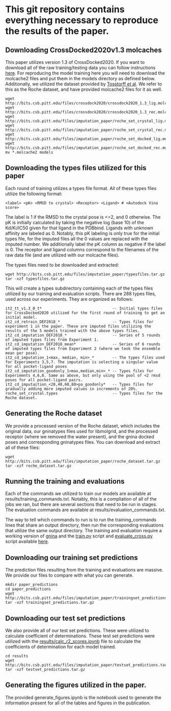 # This git repository contains everything necessary to reproduce the results of the paper.

## Downloading CrossDocked2020v1.3 molcaches

This paper utilizes version 1.3 of CrossDocked2020. If you want to download all of the raw training/testing data you can follow instructions [here](https://github.com/gnina/models/tree/master/data/CrossDocked2020).
For reproducing the model training here you will need to download the molcache2 files and put them in the models directory as defined below.
Additionally, we utilized the dataset provided by [Tosstorff et al](https://link.springer.com/article/10.1007/s10822-022-00478-x).
We refer to this as the Roche dataset, and have provided molcache2 files for it as well.

```
wget http://bits.csb.pitt.edu/files/crossdock2020/crossdock2020_1.3_lig.molcache2
wget http://bits.csb.pitt.edu/files/crossdock2020/crossdock2020_1.3_rec.molcache2
wget http://bits.csb.pitt.edu/files/imputation_paper/roche_set_crystal_lig.molcache2
wget http://bits.csb.pitt.edu/files/imputation_paper/roche_set_crystal_rec.molcache2
wget http://bits.csb.pitt.edu/files/imputation_paper/roche_set_docked_lig.molcache2
wget http://bits.csb.pitt.edu/files/imputation_paper/roche_set_docked_rec.molcache2
mv *.molcache2 models
```

## Downloading the types files utilized for this paper

Each round of training utilizes a types file format. All of these types files utilize the following format:

```
<label> <pK> <RMSD to crystal> <Receptor> <Ligand> # <Autodock Vina score>
```

The label is 1 if the RMSD to the crystal pose is <=2, and 0 otherwise. 
The pK is initially calculated by taking the negative log (base 10) of the Kd/Ki/IC50 given for that ligand in the PDBbind.
Ligands with unknown affinity are labeled as 0.
Notably, this pK labeling is only true for the initial types file, for the imputed files all the 0 values are replaced with the imputed number.
We additionally label the pK column as negative if the label is 0.
The receptor and ligand columns correspond to the filenames of the raw data file (and are utilized with our molcache files).

The types files need to be downloaded and extracted:

```
wget http://bits.csb.pitt.edu/files/imputation_paper/typesfiles.tar.gz
tar -xzf typesfiles.tar.gz
```

This will create a types subdirectory containing each of the types files utilized by our training and evaluation scripts.
There are 288 types files, used across our experiments.
They are organized as follows:

```
it2_tt_v1.3_0_t*                               -- Initial types files for CrossDocked2020 utilized for the first round of training to get an initial model.
it2_cd_retrain_DEF2018_*                       -- Types files for experiment 1 in the paper. These are imputed files utilizing the results of the 5 models trained with the above types files.
it2_cd_imputation_DEF2018_*                    -- Series of 5 rounds of imputed types files from Experiment 1.
it2_cd_imputation_DEF2018_mean*                -- Series of 6 rounds of imputed types files from Experiment 2 (where we took the ensemble mean per pose).
it2_cd_imputation_1<max, median, min>_*        -- The types files used for Experiments 3,5,7. The imputation is selecting a singular value for all pocket-ligand poses
it2_cd_imputation_goodonly_1<max,median,min>_* -- Types files for Experiemnts 4,6,8. Same as above, but only using the pool of <2 rmsd poses for all pocket-ligand pairs.
it2_cd_imputaition_<20,40,60,80>pa_goodonly*   -- Types files for gradually adding more imputed values in increments of 20%.
roche_set_crystal.types                        -- Types files for the Roche dataset.
```

## Generating the Roche dataset

We provide a processed version of the Roche dataset, which includes the original data, our gninatypes files used for libmolgrid, and the processed receptor (where we removed the water present), and the gnina docked poses and corresponding gninatypes files.
You can download and extract all of these files:

```
wget http://bits.csb.pitt.edu/files/imputation_paper/roche_dataset.tar.gz
tar -xzf roche_dataset.tar.gz
```

## Running the training and evaluations

Each of the commands we utilized to train our models are available at results/training_commands.txt.
Notably, this is a compliation of all of the jobs we ran, but there are several sections that need to be run in stages.
The evaluation commands are available at results/evaluation_commands.txt.

The way to tell which commands to run is to run the training_commands lines that share an output directory, then run the corresponding evaluations that utilize the same output directory.
The training and evaluation require a working version of [gnina](https://github.com/gnina/gnina) and the [train.py](https://github.com/gnina/scripts) script and [evaluate_cross.py](https://github.com/gnina/scripts/tree/master/affinity_search) script available [here](https://github.com/gnina/scripts).

## Downloading our training set predictions

The prediction files resulting from the training and evaluations are massive.
We provide our files to compare with what you can generate.

```
mkdir paper_predictions
cd paper_predictions
wget http://bits.csb.pitt.edu/files/imputation_paper/trainingset_predictions.tar.gz
tar -xzf trainingset_predictions.tar.gz
```

## Downloading our test set predictions

We also provide all of our test set predictions.
These were utilized to calculate coefficient of determinations.
These test set predictions were utilized with the [results/calc_r2_scores.ipynb](https://github.com/francoep/ImputationPaper/blob/master/results/calc_r2_scores.ipynb) file to calculate the coefficients of determination for each model trained.

```
cd results
wget http://bits.csb.pitt.edu/files/imputation_paper/testset_predictions.tar.gz
tar -xzf testset_predictions.tar.gz
```

## Generating the figures utilized in the paper.

The provided generate_figures.ipynb is the notebook used to generate the information present for all of the tables and figures in the publication.
